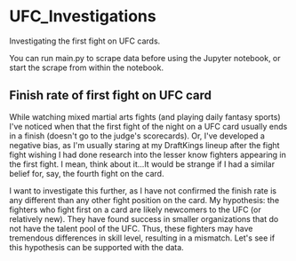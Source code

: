 # UFC_Investigations
Investigating the first fight on UFC cards.

You can run main.py to scrape data before using the Jupyter notebook, or start the scrape from within the notebook.

## Finish rate of first fight on UFC card

While watching mixed martial arts fights (and playing daily fantasy sports) I've noticed when that the first fight of the night on a UFC card usually ends in a finish (doesn't go to the judge's scorecards).
Or, I've developed a negative bias, as I'm usually staring at my DraftKings lineup after the fight fight wishing I had done research into the lesser know fighters appearing in the first fight. I mean, think about it...It would be strange if I had a similar belief for, say, the fourth fight on the card.

I want to investigate this further, as I have not confirmed the finish rate is any different than any other fight position on the card.
My hypothesis: the fighters who fight first on a card are likely newcomers to the UFC (or relatively new). They have found success in smaller organizations that do not have the talent pool of the UFC.
Thus, these fighters may have tremendous differences in skill level, resulting in a mismatch.
Let's see if this hypothesis can be supported with the data.
